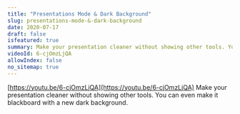 ```yaml
---
title: "Presentations Mode & Dark Background"
slug: presentations-mode-&-dark-background
date: 2020-07-17
draft: false
isfeatured: true
summary: Make your presentation cleaner without showing other tools. You can even make it a blackboard with a new dark background.
videoId: 6-cjOmzLjQA
allowIndex: false
no_sitemap: true
---
```




[https://youtu.be/6-cjOmzLjQA](https://youtu.be/6-cjOmzLjQA)
Make your presentation cleaner without showing other tools. You can even make it blackboard with a new dark background.
